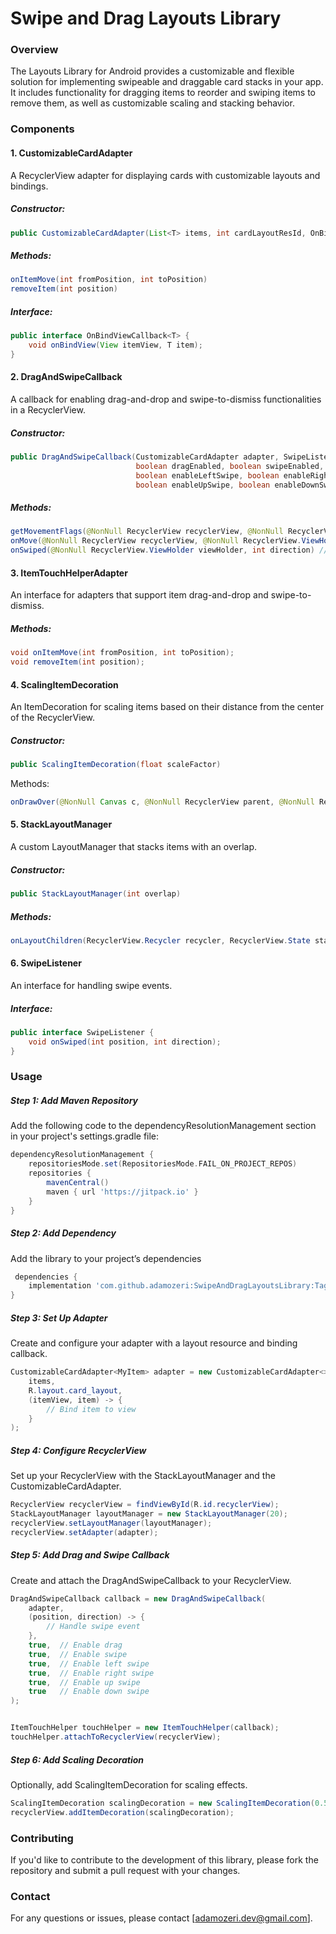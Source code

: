 # Swipe and Drag Layouts Library
### Overview
The Layouts Library for Android provides a customizable and flexible solution for implementing swipeable and draggable card stacks in your app. It includes functionality for dragging items to reorder and swiping items to remove them, as well as customizable scaling and stacking behavior.

### Components
#### 1. CustomizableCardAdapter
A RecyclerView adapter for displaying cards with customizable layouts and bindings.

##### Constructor:

```java
public CustomizableCardAdapter(List<T> items, int cardLayoutResId, OnBindViewCallback<T> onBindViewCallback)
```

##### Methods:

```java
onItemMove(int fromPosition, int toPosition) 
removeItem(int position)
```

##### Interface:
```java
public interface OnBindViewCallback<T> {
    void onBindView(View itemView, T item);
}
```
#### 2. DragAndSwipeCallback
A callback for enabling drag-and-drop and swipe-to-dismiss functionalities in a RecyclerView.

##### Constructor:

```java
public DragAndSwipeCallback(CustomizableCardAdapter adapter, SwipeListener swipeListener,
                            boolean dragEnabled, boolean swipeEnabled,
                            boolean enableLeftSwipe, boolean enableRightSwipe,
                            boolean enableUpSwipe, boolean enableDownSwipe)
```
##### Methods:
```java
getMovementFlags(@NonNull RecyclerView recyclerView, @NonNull RecyclerView.ViewHolder viewHolder) // Defines movement flags for dragging and swiping.
onMove(@NonNull RecyclerView recyclerView, @NonNull RecyclerView.ViewHolder viewHolder, @NonNull RecyclerView.ViewHolder target) // Handles item dragging.
onSwiped(@NonNull RecyclerView.ViewHolder viewHolder, int direction) // Handles item swiping.
```
#### 3. ItemTouchHelperAdapter
An interface for adapters that support item drag-and-drop and swipe-to-dismiss.

##### Methods:

```java
void onItemMove(int fromPosition, int toPosition);
void removeItem(int position);
```
#### 4. ScalingItemDecoration
An ItemDecoration for scaling items based on their distance from the center of the RecyclerView.

##### Constructor:

```java
public ScalingItemDecoration(float scaleFactor)
```
Methods:
```java
onDrawOver(@NonNull Canvas c, @NonNull RecyclerView parent, @NonNull RecyclerView.State state) // Applies scaling transformation to items.
```

#### 5. StackLayoutManager
A custom LayoutManager that stacks items with an overlap.

##### Constructor:

```java
public StackLayoutManager(int overlap)
```
##### Methods:
```java
onLayoutChildren(RecyclerView.Recycler recycler, RecyclerView.State state) // Layouts and stacks items with overlap.
```
#### 6. SwipeListener
An interface for handling swipe events.

##### Interface:

```java
public interface SwipeListener {
    void onSwiped(int position, int direction);
}
```

### Usage

##### Step 1: Add Maven Repository
Add the following code to the dependencyResolutionManagement section in your project's settings.gradle file:

```groovy
dependencyResolutionManagement {
    repositoriesMode.set(RepositoriesMode.FAIL_ON_PROJECT_REPOS)
    repositories {
        mavenCentral()
        maven { url 'https://jitpack.io' }
    }
}
```
##### Step 2: Add Dependency
Add the library to your project’s dependencies
```groovy
 dependencies {
    implementation 'com.github.adamozeri:SwipeAndDragLayoutsLibrary:Tag'
}
```

##### Step 3: Set Up Adapter
Create and configure your adapter with a layout resource and binding callback.

```java
CustomizableCardAdapter<MyItem> adapter = new CustomizableCardAdapter<>(
    items,
    R.layout.card_layout,
    (itemView, item) -> {
        // Bind item to view
    }
);
```

##### Step 4: Configure RecyclerView
Set up your RecyclerView with the StackLayoutManager and the CustomizableCardAdapter.

```java
RecyclerView recyclerView = findViewById(R.id.recyclerView);
StackLayoutManager layoutManager = new StackLayoutManager(20);
recyclerView.setLayoutManager(layoutManager);
recyclerView.setAdapter(adapter);
```

##### Step 5: Add Drag and Swipe Callback
Create and attach the DragAndSwipeCallback to your RecyclerView.

```java
DragAndSwipeCallback callback = new DragAndSwipeCallback(
    adapter,
    (position, direction) -> {
        // Handle swipe event
    },
    true,  // Enable drag
    true,  // Enable swipe
    true,  // Enable left swipe
    true,  // Enable right swipe
    true,  // Enable up swipe
    true   // Enable down swipe
);


ItemTouchHelper touchHelper = new ItemTouchHelper(callback);
touchHelper.attachToRecyclerView(recyclerView);
```
##### Step 6: Add Scaling Decoration
Optionally, add ScalingItemDecoration for scaling effects.

```java
ScalingItemDecoration scalingDecoration = new ScalingItemDecoration(0.5f);
recyclerView.addItemDecoration(scalingDecoration);
```

### Contributing
If you'd like to contribute to the development of this library, please fork the repository and submit a pull request with your changes.

### Contact
For any questions or issues, please contact [adamozeri.dev@gmail.com].
